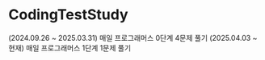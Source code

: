 # CodingTestStudy
(2024.09.26 ~ 2025.03.31) 매일 프로그래머스 0단계 4문제 풀기
(2025.04.03 ~ 현재) 매일 프로그래머스 1단계 1문제 풀기
